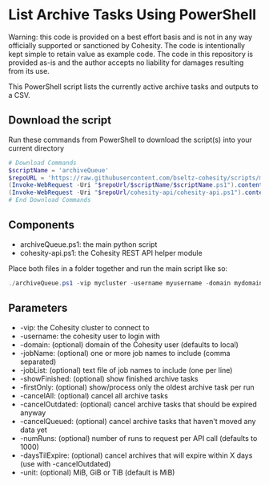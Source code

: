 # List Archive Tasks Using PowerShell

Warning: this code is provided on a best effort basis and is not in any way officially supported or sanctioned by Cohesity. The code is intentionally kept simple to retain value as example code. The code in this repository is provided as-is and the author accepts no liability for damages resulting from its use.

This PowerShell script lists the currently active archive tasks and outputs to a CSV.

## Download the script

Run these commands from PowerShell to download the script(s) into your current directory

```powershell
# Download Commands
$scriptName = 'archiveQueue'
$repoURL = 'https://raw.githubusercontent.com/bseltz-cohesity/scripts/master/powershell'
(Invoke-WebRequest -Uri "$repoUrl/$scriptName/$scriptName.ps1").content | Out-File "$scriptName.ps1"; (Get-Content "$scriptName.ps1") | Set-Content "$scriptName.ps1"
(Invoke-WebRequest -Uri "$repoUrl/cohesity-api/cohesity-api.ps1").content | Out-File cohesity-api.ps1; (Get-Content cohesity-api.ps1) | Set-Content cohesity-api.ps1
# End Download Commands
```

## Components

* archiveQueue.ps1: the main python script
* cohesity-api.ps1: the Cohesity REST API helper module

Place both files in a folder together and run the main script like so:

```powershell
./archiveQueue.ps1 -vip mycluster -username myusername -domain mydomain.net
```

## Parameters

* -vip: the Cohesity cluster to connect to
* -username: the cohesity user to login with
* -domain: (optional) domain of the Cohesity user (defaults to local)
* -jobName: (optional) one or more job names to include (comma separated)
* -jobList: (optional) text file of job names to include (one per line)
* -showFinished: (optional) show finished archive tasks
* -firstOnly: (optional) show/process only the oldest archive task per run
* -cancelAll: (optional) cancel all archive tasks
* -cancelOutdated: (optional) cancel archive tasks that should be expired anyway
* -cancelQueued: (optional) cancel archive tasks that haven't moved any data yet
* -numRuns: (optional) number of runs to request per API call (defaults to 1000)
* -daysTilExpire: (optional) cancel archives that will expire within X days (use with -cancelOutdated)
* -unit: (optional) MiB, GiB or TiB (default is MiB)
